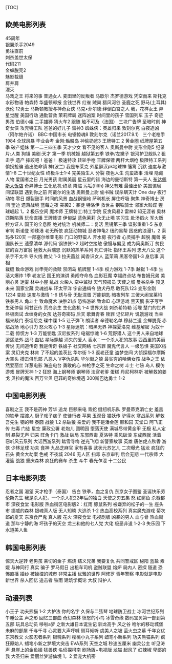 [TOC]



## 欧美电影列表  

45周年  
银翼杀手2049  
勇往直前  
刺杀盖世太保  
代码211  
金蝉脱壳2  
魅影裁缝  
肩并肩  
湮灭  
马戏之王
将来的事
普通女人
麦田里的反叛者
马歇尔
杰罗德游戏
凭空而来
斯托克
水形物语
帕森特
华盛顿邮报
金钱世界
红雀
贼巢
猎风河谷
圣鹿之死
野马(土耳其)
沃伦
12勇士
马斯顿教授与神奇女侠
马克•菲尔德:绊倒白宫之人
我，花样女王
异星觉醒
美国行动
通勤营救
茉莉牌局
迷阵凶案
时间里的孩子
雪国列车
玉子
奇迹男孩
伯德小姐
二手雄狮
猜火车2
跟随
触不可及（法国）
三块广告牌
至暗时刻
神奇女侠
攻壳特工队
爸爸的好儿子
雷神3
蜘蛛侠：英雄归来
敦刻尔克
白夜追凶（阿尔帕齐诺）
BBC:中国市长
电锯惊魂8
敦刻尔克（诺兰2017.9.1）
三个老枪手
1984
全球风暴
毕业会考
金刚:骷髅岛
神偷奶爸3
王牌特工 2 黄金圈
纸牌屋第五季
破产姐妹 第一二三四五季
天才少女
看不见的客人
奥斯曼中尉
变形金刚5
纪录片:人类
狗镇
美剧:天才 第一季
机械姬
越狱第五季
铁拳/左撇子
银河护卫舰队2
狙击手 遗产
摔跤吧！爸爸！
极速特攻
转轮手枪
王牌保镖
两杆大烟枪
极限特工系列
偷拐抢骗
逃出绝命镇
神(波兰)
我是布莱克
外星醉汉pk地球神
籓篱
沉默
速度与激情1-8
二十世纪女性
终极斗士1-4
完美陌生人
分裂
夜色人生
荒蛮故事
活埋
隐藏人物
爱国者之日
月光男孩
附属美丽
星云里的错
海边的曼彻斯特
第一夫人
[布达佩斯大饭店](/Chaos/布达佩斯大饭店.md)
奇异博士
生化危机:终章
降临
污垢(filth)
神父有难
最佳出价
美国骗局
间谍联盟
遇到你之前
阿戴尔的生活
奥斯曼上尉
偷书贼
误杀瞒天计
One day 
夜行动物
零日
爆裂鼓手
时间的风景
血战钢锯岭
萨利机长
屏住呼吸
聚焦
神奇博士
房间
奎迪
遗落战境
蓝莓之夜
突袭2：暴徒
特洛伊
救世主
钢铁骑士
邻家大贱谍
猩球崛起 1，2
极乐空间
魔术师
王牌特工:特工学院
反贪风暴2
雷神2
知无涯者
奥林匹斯陷落
玩命直播
王牌贱谍
伊甸湖
蓝色茉莉
永无止境
实习生
赴汤蹈火
军火贩
控方证人
国王的全息图
绝对统治
机械师二：复活
黑镜第三季
谍影重重1-5
东京审判
斯诺登
珍珠港
老无所依
疯狂动物城
忍者神龟2
纽约黑帮
困惑的浪漫1，2
索玛多120天
一部塞尔维亚电影
门口的野蛮人
开水房
夜行者
心灵捕手
超脱
魔兽
美国队长三
遗愿清单
源代码
钢铁侠1-2
超时空接触
傲慢与偏见
成为简奥斯汀
贫民窟的百万富翁
拯救大兵瑞恩
沉默的羔羊系列
死亡诗社
指环王系列
忠犬八公
这个杀手不太冷
导火线
教父 1-3
拉夫蕾丝
闻香识女人
蓝茉莉
黑客帝国1-3
身后事
真相  
裁缝
致命游戏
肖申克的救赎
禁闭岛
纸牌屋 1-4季
权力游戏 1-7季
越狱  1-4季
生活大爆炸 1季
老友记
国王的演讲
勇闯夺命岛
血影狂魔
幸福终点站
布鲁姆兄弟
美丽心灵
迷雾
林中小屋
乱战
火柴人
空中监狱
天气预报员
天使之城
曼谷杀手
预见未来
国家宝藏
灵魂战车
环太平洋
宇宙通缉令
狼犬丹尼
敢死队123
变形金刚 1234
变脸
速度与激情 1-6
锈与骨
无耻混蛋
万能钥匙
暗夜列车
三傻大闹宝莱坞
铁拳男人
角斗士
致命魔术
决胜21点
恐怖游轮
致命ID
心理游戏
黑天鹅
影子写手
生死停留
阿甘正传
荒岛余生
生化危机 1-4
世界大战
刺杀希特勒
活埋
楚门的世界
终极面试
龙纹身的女孩
达芬奇密码
后天
歌舞青春
赎罪
记忆碎片
饥饿游戏
当幸福来敲门
泰坦尼克
碟中谍 1-5
让子弹飞
朗读者
辛德勒名单
穆赫兰道
金蝉脱壳
赤焰战场
地心引力
怒火攻心 1-3
星际迷航：暗黑无界
神探夏洛克
维基解密
为奴十二载
惊慌方 1-3
万能钥匙
汉尼拔系列
电锯惊魂  1-6
荒野猎人
这个男人来自地球
逍遥法外
战马
血钻
星际穿越
消失的爱人
香水：一个杀人犯的故事
西西里的美丽传说
无间道传奇
我是传奇
铁娘子
社交网络
七宗罪
魔鬼代言人
一级恐惧
美国X档案
灵幻夹克
林肯
了不起的盖茨比
华尔街 1-3
返老还童
盗梦空间
大侦探福尔摩斯
大空头
搏击俱乐部
八恶人
V字仇杀队
华尔街之狼
最贫穷的哈佛女孩
战争之王
依然爱丽丝
洋葱电影
海盗电台
勇敢的心
神枪手之死
生命之树
斗士
七磅
鸟人
模仿游戏
冒牌天神 1-2
狂怒
海上钢琴师
钢琴师
法官老爹
蛋糕
丹尼柯林斯
被解救的姜戈
贝拉的魔法
百万宝贝
巴菲的奇妙境遇
300斯巴达勇士 1-2

## 中国电影列表

喜剧之王
我不是药神
芳华
追龙
巨额来电
青蛇
缝纫机乐队
罗曼蒂克消亡史
羞羞的铁拳
摆渡人
厨子戏子痞子
使徒行者
苹果
玉观音
猫妖传
驴得水
寒战系列
解救吾先生
钢的琴
泰囧
战狼 1.2
杀破狼
亲爱的
我不是潘金莲
颐和园
天堂口
阿飞正传
扫毒
门徒
星空
廉政公署
老炮儿
圆明园
堕落天使
满城尽带黄金甲
无极
私人定制
暴裂无声
归来
旺角卡门
激战
破局
东邪西毒
夏洛特
乘风破浪
东成西就
活着
窃听风云系列
大话西游系列
踏雪寻梅
逆光飞翔
新警察故事
英雄
唐伯虎点秋香
游侠
少林足球
功夫
食神
九品芝麻官
家有喜事
武状元苏乞儿
二次曝光
猛龙
疯狂的石头
黄金大劫案
色戒
不夜城
2046
无人区
扫毒
东京审判
后会无期
一代宗师
大灌篮
战狼
重庆森林
疯狂的赛车
杀生
斗牛
春光乍泄
十二公民

## 日本电影列表

忍者之国
渴望
天才枪手（泰国）
告白
铁拳，血之复仇
东京女子图鉴
圣诞快乐劳伦斯先生
我是杀人犯，一个杀人犯22年后的独白
天使之刃五集
怒
红鳉鱼
杀戮都市
深夜食堂 电影版
热血街区电影版2：红雨
豚鼠系列
被嫌弃的松子的一生
座头市
挪威的森林
银魂真人版
无人知晓
大逃杀 1-2
热血高校系列
真实魔鬼游戏
菊次郎的夏天
东京食尸鬼 真人版
花火
深夜食堂  电视剧版
凶暴的男人
血与骨
热血街道
那年宁静的海
坏孩子的天空
龙三和他的七人党
大佬
极恶非道 1-2-3
失乐园
下水道美人鱼

## 韩国电影列表

惊天大逆转
老男孩
亲切的金子
燃烧
结义兄弟
我要复仇
共同警戒区
秘阳
蓝盐
素媛
与神同行
真实
骗子
罗马假日
出租车司机
盗贼联盟
熔炉
局内人
密探
隧道
恐怖直播
婚纱
被操控的城市
非常主播
优雅的世界
阿修罗
青年警察
电影就是电影
新世界
杀人回忆
追击者
铁雨
建筑学概论
大叔
辩护人

## 动漫列表

小王子
功夫熊猫 1-2
大护法
你的名字
久保与二弦琴
地球防卫战士
冰河世纪系列
午睡公主
声之形
回忆三部曲
奇幻森林
愤怒的小鸟
冰雪奇缘
数码宝贝第一部到第五部
玩具总动员
哆啦a梦 之新大雄日本诞生记
驯龙高手
风之谷
哈尔的移动城堡
未麻的部屋
千与千寻
心灵要大声呼喊
侧耳倾听
虞美人之坡
萤火虫之墓
千年女优
东京教父
火影忍者系列
银魂系列
樱桃小丸子系列
蜡笔小新系列
功夫熊猫系列
疯狂原始人
蜡笔小新之梦境大突击
EVA系列
天空之城
秒速五厘米
幽灵公主
听见涛声
悬崖上的金鱼姬
猛兽侠
名侦探柯南 剧场版+电视版
龙猫
起风了
红辣椒
卑鄙的我
大圣归来
爱丽丝梦游仙境 1，2
爱宠大机密